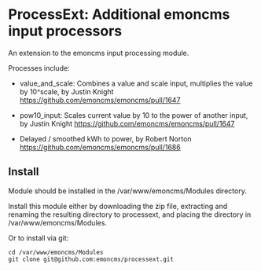 # ProcessExt: Additional emoncms input processors

An extension to the emoncms input processing module.

Processes include: 

- value_and_scale: Combines a value and scale input, multiplies the value by 10^scale, by Justin Knight
https://github.com/emoncms/emoncms/pull/1647

- pow10_input: Scales current value by 10 to the power of another input, by Justin Knight
https://github.com/emoncms/emoncms/pull/1647

- Delayed / smoothed kWh to power, by Robert Norton
https://github.com/emoncms/emoncms/pull/1686

## Install

Module should be installed in the /var/www/emoncms/Modules directory.

Install this module either by downloading the zip file, extracting and renaming the resulting directory to processext, and placing the directory in /var/www/emoncms/Modules.

Or to install via git:

    cd /var/www/emoncms/Modules
    git clone git@github.com:emoncms/processext.git
    
    
